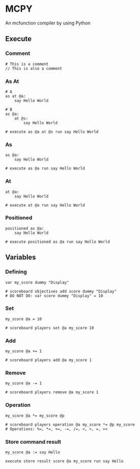 # MCPY

An mcfunction compiler by using Python

## Execute

### Comment
```
# This is a comment
// This is also a comment
```

### As At
```
# A
as at @a:
    say Hello World

# B
as @a:
    at @s:
        say Hello World

# execute as @a at @s run say Hello World
```

### As
```
as @a:
    say Hello World

# execute as @a run say Hello World
```

### At
```
at @a:
    say Hello World

# execute at @a run say Hello World
```

### Positioned
```
positioned as @a:
    say Hello World

# execute positioned as @a run say Hello World
```

## Variables

### Defining
```
var my_score dummy "Display"

# scoreboard objectives add score dummy "Display"
# DO NOT DO: var score dummy "Display" = 10
```

### Set
```
my_score @a = 10

# scoreboard players set @a my_score 10
```

### Add
```
my_score @a += 1

# scoreboard players add @a my_score 1
```

### Remove
```
my_score @a -= 1

# scoreboard players remove @a my_score 1
```

### Operation
```
my_score @a *= my_score @p

# scoreboard players operation @a my_score *= @p my_score
# Operations: %=, *=, +=, -=, /=, <, >, =, ><
```

### Store command result
```
my_score @a := say Hello

execute store result score @a my_score run say Hello
```